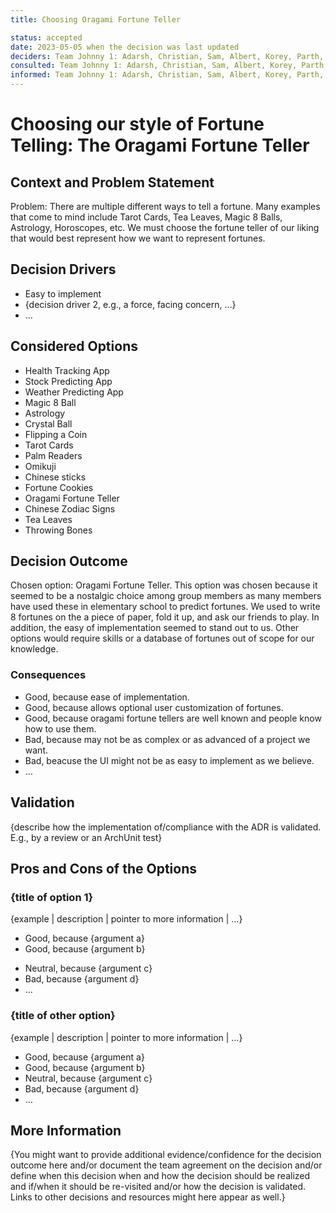 ```yaml
---
title: Choosing Oragami Fortune Teller

status: accepted
date: 2023-05-05 when the decision was last updated
deciders: Team Johnny 1: Adarsh, Christian, Sam, Albert, Korey, Parth, Salam, Zed, Larry
consulted: Team Johnny 1: Adarsh, Christian, Sam, Albert, Korey, Parth, Salam, Zed, Larry
informed: Team Johnny 1: Adarsh, Christian, Sam, Albert, Korey, Parth, Salam, Zed, Larry
---
```

# Choosing our style of Fortune Telling: The Oragami Fortune Teller

## Context and Problem Statement
Problem: There are multiple different ways to tell a fortune. Many examples that come to mind include Tarot Cards, Tea Leaves, Magic 8 Balls, Astrology, Horoscopes, etc. We must choose the fortune teller of our liking that would best represent how we want to represent fortunes.

## Decision Drivers

* Easy to implement
* {decision driver 2, e.g., a force, facing concern, …}
* … <!-- numbers of drivers can vary -->

## Considered Options

* Health Tracking App
* Stock Predicting App
* Weather Predicting App
* Magic 8 Ball
* Astrology
* Crystal Ball
* Flipping a Coin
* Tarot Cards
* Palm Readers
* Omikuji
* Chinese sticks
* Fortune Cookies
* Oragami Fortune Teller
* Chinese Zodiac Signs
* Tea Leaves
* Throwing Bones

## Decision Outcome

Chosen option: Oragami Fortune Teller.
This option was chosen because it seemed to be a nostalgic choice among group members as many members have used these in elementary school to predict fortunes. We used to write 8 fortunes on the a piece of paper, fold it up, and ask our friends to play. In addition, the easy of implementation seemed to stand out to us. Other options would require skills or a database of fortunes out of scope for our knowledge.
<!-- Add more here to why>
<!-- This is an optional element. Feel free to remove. -->
### Consequences

* Good, because ease of implementation.
* Good, because allows optional user customization of fortunes.
* Good, because oragami fortune tellers are well known and people know how to use them.
* Bad, because may not be as complex or as advanced of a project we want.
* Bad, beacuse the UI might not be as easy to implement as we believe.
* … <!-- numbers of consequences can vary -->

<!-- This is an optional element. Feel free to remove. -->
## Validation

{describe how the implementation of/compliance with the ADR is validated. E.g., by a review or an ArchUnit test}

<!-- This is an optional element. Feel free to remove. -->
## Pros and Cons of the Options

### {title of option 1}

<!-- This is an optional element. Feel free to remove. -->
{example | description | pointer to more information | …}

* Good, because {argument a}
* Good, because {argument b}
<!-- use "neutral" if the given argument weights neither for good nor bad -->
* Neutral, because {argument c}
* Bad, because {argument d}
* … <!-- numbers of pros and cons can vary -->

### {title of other option}

{example | description | pointer to more information | …}

* Good, because {argument a}
* Good, because {argument b}
* Neutral, because {argument c}
* Bad, because {argument d}
* …

<!-- This is an optional element. Feel free to remove. -->
## More Information

{You might want to provide additional evidence/confidence for the decision outcome here and/or
 document the team agreement on the decision and/or
 define when this decision when and how the decision should be realized and if/when it should be re-visited and/or
 how the decision is validated.
 Links to other decisions and resources might here appear as well.}